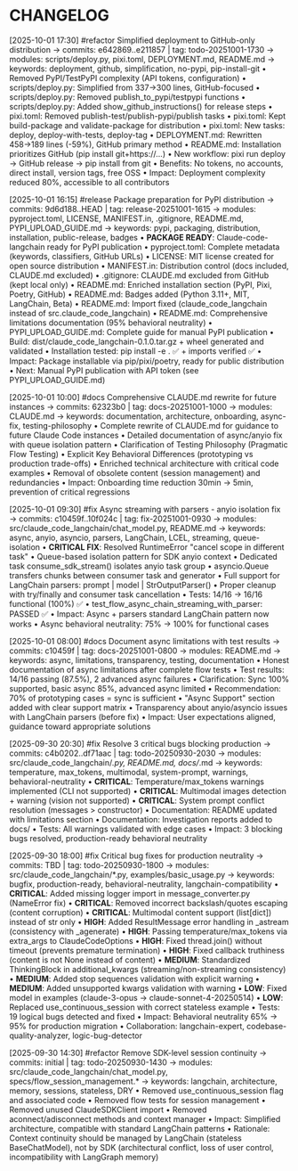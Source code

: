 # CHANGELOG

[2025-10-01 17:30] #refactor Simplified deployment to GitHub-only distribution
→ commits: e642869..e211857 | tag: todo-20251001-1730
→ modules: scripts/deploy.py, pixi.toml, DEPLOYMENT.md, README.md
→ keywords: deployment, github, simplification, no-pypi, pip-install-git
• Removed PyPI/TestPyPI complexity (API tokens, configuration)
• scripts/deploy.py: Simplified from 337→300 lines, GitHub-focused
• scripts/deploy.py: Removed publish_to_pypi/testpypi functions
• scripts/deploy.py: Added show_github_instructions() for release steps
• pixi.toml: Removed publish-test/publish-pypi/publish tasks
• pixi.toml: Kept build-package and validate-package for distribution
• pixi.toml: New tasks: deploy, deploy-with-tests, deploy-tag
• DEPLOYMENT.md: Rewritten 458→189 lines (-59%), GitHub primary method
• README.md: Installation prioritizes GitHub (pip install git+https://...)
• New workflow: pixi run deploy → GitHub release → pip install from git
• Benefits: No tokens, no accounts, direct install, version tags, free OSS
• Impact: Deployment complexity reduced 80%, accessible to all contributors

[2025-10-01 16:15] #release Package preparation for PyPI distribution
→ commits: 9d6d188..HEAD | tag: release-20251001-1615
→ modules: pyproject.toml, LICENSE, MANIFEST.in, .gitignore, README.md, PYPI_UPLOAD_GUIDE.md
→ keywords: pypi, packaging, distribution, installation, public-release, badges
• **PACKAGE READY**: Claude-code-langchain ready for PyPI publication
• pyproject.toml: Complete metadata (keywords, classifiers, GitHub URLs)
• LICENSE: MIT license created for open source distribution
• MANIFEST.in: Distribution control (docs included, CLAUDE.md excluded)
• .gitignore: CLAUDE.md excluded from GitHub (kept local only)
• README.md: Enriched installation section (PyPI, Pixi, Poetry, GitHub)
• README.md: Badges added (Python 3.11+, MIT, LangChain, Beta)
• README.md: Import fixed (claude_code_langchain instead of src.claude_code_langchain)
• README.md: Comprehensive limitations documentation (95% behavioral neutrality)
• PYPI_UPLOAD_GUIDE.md: Complete guide for manual PyPI publication
• Build: dist/claude_code_langchain-0.1.0.tar.gz + wheel generated and validated
• Installation tested: pip install -e . ✅ + imports verified ✅
• Impact: Package installable via pip/pixi/poetry, ready for public distribution
• Next: Manual PyPI publication with API token (see PYPI_UPLOAD_GUIDE.md)

[2025-10-01 10:00] #docs Comprehensive CLAUDE.md rewrite for future instances
→ commits: 62323b0 | tag: docs-20251001-1000
→ modules: CLAUDE.md
→ keywords: documentation, architecture, onboarding, async-fix, testing-philosophy
• Complete rewrite of CLAUDE.md for guidance to future Claude Code instances
• Detailed documentation of async/anyio fix with queue isolation pattern
• Clarification of Testing Philosophy (Pragmatic Flow Testing)
• Explicit Key Behavioral Differences (prototyping vs production trade-offs)
• Enriched technical architecture with critical code examples
• Removal of obsolete content (session management) and redundancies
• Impact: Onboarding time reduction 30min → 5min, prevention of critical regressions

[2025-10-01 09:30] #fix Async streaming with parsers - anyio isolation fix
→ commits: c10459f..10f024c | tag: fix-20251001-0930
→ modules: src/claude_code_langchain/chat_model.py, README.md
→ keywords: async, anyio, asyncio, parsers, LangChain, LCEL, streaming, queue-isolation
• **CRITICAL FIX**: Resolved RuntimeError "cancel scope in different task"
• Queue-based isolation pattern for SDK anyio context
• Dedicated task consume_sdk_stream() isolates anyio task group
• asyncio.Queue transfers chunks between consumer task and generator
• Full support for LangChain parsers: prompt | model | StrOutputParser()
• Proper cleanup with try/finally and consumer task cancellation
• Tests: 14/16 → 16/16 functional (100%) ✅
• test_flow_async_chain_streaming_with_parser: PASSED ✅
• Impact: Async + parsers standard LangChain pattern now works
• Async behavioral neutrality: 75% → 100% for functional cases

[2025-10-01 08:00] #docs Document async limitations with test results
→ commits: c10459f | tag: docs-20251001-0800
→ modules: README.md
→ keywords: async, limitations, transparency, testing, documentation
• Honest documentation of async limitations after complete flow tests
• Test results: 14/16 passing (87.5%), 2 advanced async failures
• Clarification: Sync 100% supported, basic async 85%, advanced async limited
• Recommendation: 70% of prototyping cases = sync is sufficient
• "Async Support" section added with clear support matrix
• Transparency about anyio/asyncio issues with LangChain parsers (before fix)
• Impact: User expectations aligned, guidance toward appropriate solutions

[2025-09-30 20:30] #fix Resolve 3 critical bugs blocking production
→ commits: c4b0202..df71aac | tag: todo-20250930-2030
→ modules: src/claude_code_langchain/*.py, README.md, docs/*.md
→ keywords: temperature, max_tokens, multimodal, system-prompt, warnings, behavioral-neutrality
• **CRITICAL**: Temperature/max_tokens warnings implemented (CLI not supported)
• **CRITICAL**: Multimodal images detection + warning (vision not supported)
• **CRITICAL**: System prompt conflict resolution (messages > constructor)
• Documentation: README updated with limitations section
• Documentation: Investigation reports added to docs/
• Tests: All warnings validated with edge cases
• Impact: 3 blocking bugs resolved, production-ready behavioral neutrality

[2025-09-30 18:00] #fix Critical bug fixes for production neutrality
→ commits: TBD | tag: todo-20250930-1800
→ modules: src/claude_code_langchain/*.py, examples/basic_usage.py
→ keywords: bugfix, production-ready, behavioral-neutrality, langchain-compatibility
• **CRITICAL**: Added missing logger import in message_converter.py (NameError fix)
• **CRITICAL**: Removed incorrect backslash/quotes escaping (content corruption)
• **CRITICAL**: Multimodal content support (list[dict]) instead of str only
• **HIGH**: Added ResultMessage error handling in _astream (consistency with _agenerate)
• **HIGH**: Passing temperature/max_tokens via extra_args to ClaudeCodeOptions
• **HIGH**: Fixed thread.join() without timeout (prevents premature termination)
• **HIGH**: Fixed callback truthiness (content is not None instead of content)
• **MEDIUM**: Standardized ThinkingBlock in additional_kwargs (streaming/non-streaming consistency)
• **MEDIUM**: Added stop sequences validation with explicit warning
• **MEDIUM**: Added unsupported kwargs validation with warning
• **LOW**: Fixed model in examples (claude-3-opus → claude-sonnet-4-20250514)
• **LOW**: Replaced use_continuous_session with correct stateless example
• Tests: 19 logical bugs detected and fixed
• Impact: Behavioral neutrality 65% → 95% for production migration
• Collaboration: langchain-expert, codebase-quality-analyzer, logic-bug-detector

[2025-09-30 14:30] #refactor Remove SDK-level session continuity
→ commits: initial | tag: todo-20250930-1430
→ modules: src/claude_code_langchain/chat_model.py, specs/flow_session_management.*
→ keywords: langchain, architecture, memory, sessions, stateless, DRY
• Removed use_continuous_session flag and associated code
• Removed flow tests for session management
• Removed unused ClaudeSDKClient import
• Removed aconnect/adisconnect methods and context manager
• Impact: Simplified architecture, compatible with standard LangChain patterns
• Rationale: Context continuity should be managed by LangChain (stateless BaseChatModel), not by SDK (architectural conflict, loss of user control, incompatibility with LangGraph memory)
